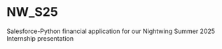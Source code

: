 # NW_S25
Salesforce-Python financial application for our Nightwing Summer 2025 Internship presentation
